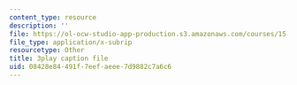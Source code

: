 ```yaml
---
content_type: resource
description: ''
file: https://ol-ocw-studio-app-production.s3.amazonaws.com/courses/15-071-the-analytics-edge-spring-2017/08428e84491f7eefaeee7d9882c7a6c6_H5uEHZBRWtc.srt
file_type: application/x-subrip
resourcetype: Other
title: 3play caption file
uid: 08428e84-491f-7eef-aeee-7d9882c7a6c6
---
```


